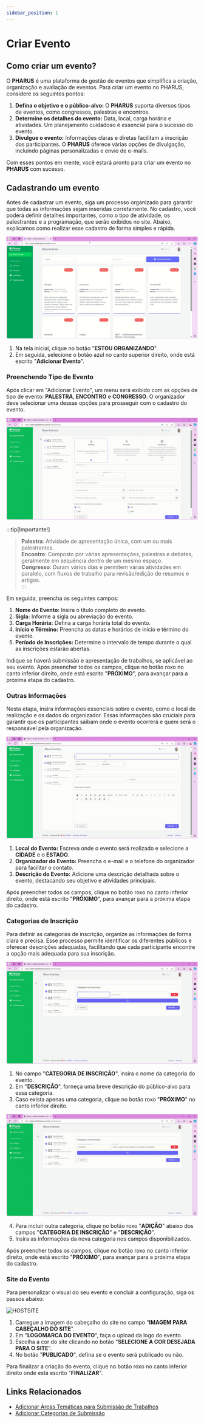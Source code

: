 ```yaml
---
sidebar_position: 1
---
```


# Criar Evento

## Como criar um evento?

O **PHARUS** é uma plataforma de gestão de eventos que simplifica a criação, organização e avaliação de eventos. Para criar um evento no PHARUS, considere os seguintes pontos:

1. **Defina o objetivo e o público-alvo:** O **PHARUS** suporta diversos tipos de eventos, como congressos, palestras e encontros.
2. **Determine os detalhes do evento:** Data, local, carga horária e atividades. Um planejamento cuidadoso é essencial para o sucesso do evento.
3. **Divulgue o evento:** Informações claras e diretas facilitam a inscrição dos participantes. O **PHARUS** oferece várias opções de divulgação, incluindo páginas personalizadas e envio de e-mails.

Com esses pontos em mente, você estará pronto para criar um evento no **PHARUS** com sucesso.

## Cadastrando um evento

Antes de cadastrar um evento, siga um processo organizado para garantir que todas as informações sejam inseridas corretamente. No cadastro, você poderá definir detalhes importantes, como o tipo de atividade, os palestrantes e a programação, que serão exibidos no site. Abaixo, explicamos como realizar esse cadastro de forma simples e rápida.

![Criar Evento](../images/criar_evento.gif)

1. Na tela inicial, clique no botão "**ESTOU ORGANIZANDO**".
2. Em seguida, selecione o botão azul no canto superior direito, onde está escrito "**Adicionar Evento**".

### Preenchendo Tipo de Evento

Após clicar em "Adicionar Evento", um menu será exibido com as opções de tipo de evento: **PALESTRA**, **ENCONTRO** e **CONGRESSO**. O organizador deve selecionar uma dessas opções para prosseguir com o cadastro do evento.

![Tipo de Evento](../images/criar_evento2.gif)

:::tip[Importante!]
>**Palestra**: Atividade de apresentação única, com um ou mais palestrantes.  
>**Encontro**: Composto por várias apresentações, palestras e debates, geralmente em sequência dentro de um mesmo espaço.  
>**Congresso**: Duram vários dias e permitem várias atividades em paralelo, com fluxos de trabalho para revisão/edição de resumos e artigos.  
:::

Em seguida, preencha os seguintes campos:

1. **Nome do Evento:** Insira o título completo do evento.
2. **Sigla:** Informe a sigla ou abreviação do evento.
3. **Carga Horária:** Defina a carga horária total do evento.
4. **Início e Término:** Preencha as datas e horários de início e término do evento.
5. **Período de Inscrições:** Determine o intervalo de tempo durante o qual as inscrições estarão abertas.

Indique se haverá submissão e apresentação de trabalhos, se aplicável ao seu evento. Após preencher todos os campos, clique no botão roxo no canto inferior direito, onde está escrito "**PRÓXIMO**", para avançar para a próxima etapa do cadastro.

### Outras Informações

Nesta etapa, insira informações essenciais sobre o evento, como o local de realização e os dados do organizador. Essas informações são cruciais para garantir que os participantes saibam onde o evento ocorrerá e quem será o responsável pela organização.

![Outras Informações](../images/criar_evento3.gif)

1. **Local do Evento:** Escreva onde o evento será realizado e selecione a **CIDADE** e o **ESTADO**.
2. **Organizador do Evento:** Preencha o e-mail e o telefone do organizador para facilitar o contato.
3. **Descrição do Evento:** Adicione uma descrição detalhada sobre o evento, destacando seu objetivo e atividades principais.

Após preencher todos os campos, clique no botão roxo no canto inferior direito, onde está escrito "**PRÓXIMO**", para avançar para a próxima etapa do cadastro.

### Categorias de Inscrição

Para definir as categorias de inscrição, organize as informações de forma clara e precisa. Esse processo permite identificar os diferentes públicos e oferecer descrições adequadas, facilitando que cada participante encontre a opção mais adequada para sua inscrição.

![Categorias de Inscrição](../images/criar_evento4.gif)

1. No campo "**CATEGORIA DE INSCRIÇÃO**", insira o nome da categoria do evento.
2. Em "**DESCRIÇÃO**", forneça uma breve descrição do público-alvo para essa categoria.
3. Caso exista apenas uma categoria, clique no botão roxo "**PRÓXIMO**" no canto inferior direito.

![Adicionar Categoria](../images/criar_evento5.gif)

4. Para incluir outra categoria, clique no botão roxo "**ADIÇÃO**" abaixo dos campos "**CATEGORIA DE INSCRIÇÃO**" e "**DESCRIÇÃO**".
5. Insira as informações da nova categoria nos campos disponibilizados.

Após preencher todos os campos, clique no botão roxo no canto inferior direito, onde está escrito "**PRÓXIMO**", para avançar para a próxima etapa do cadastro.

### Site do Evento

Para personalizar o visual do seu evento e concluir a configuração, siga os passos abaixo:

![HOSTSITE](../images/criar_evento6.gif)

1. Carregue a imagem do cabeçalho do site no campo "**IMAGEM PARA CABEÇALHO DO SITE**".
2. Em "**LOGOMARCA DO EVENTO**", faça o upload da logo do evento.
3. Escolha a cor do site clicando no botão "**SELECIONE A COR DESEJADA PARA O SITE**".
4. No botão "**PUBLICADO**", defina se o evento será publicado ou não.

Para finalizar a criação do evento, clique no botão roxo no canto inferior direito onde está escrito "**FINALIZAR**".

## Links Relacionados

- [Adicionar Áreas Temáticas para Submissão de Trabalhos](../Evento/Outras%20Configurações/Submissões/AdicionarAreaTematica.md)
- [Adicionar Categorias de Submissão](../Evento/Outras%20Configurações/Submissões/AdicionarCategoriaSubmissao.md)
